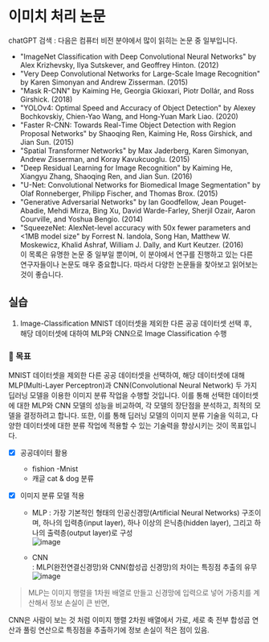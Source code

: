 # 이미치 처리 논문

chatGPT 검색 : 
다음은 컴퓨터 비전 분야에서 많이 읽히는 논문 중 일부입니다.
- "ImageNet Classification with Deep Convolutional Neural Networks" by Alex Krizhevsky, Ilya Sutskever, and Geoffrey Hinton. (2012)
- "Very Deep Convolutional Networks for Large-Scale Image Recognition" by Karen Simonyan and Andrew Zisserman. (2015)
- "Mask R-CNN" by Kaiming He, Georgia Gkioxari, Piotr Dollár, and Ross Girshick. (2018)
- "YOLOv4: Optimal Speed and Accuracy of Object Detection" by Alexey Bochkovskiy, Chien-Yao Wang, and Hong-Yuan Mark Liao. (2020)
- "Faster R-CNN: Towards Real-Time Object Detection with Region Proposal Networks" by Shaoqing Ren, Kaiming He, Ross Girshick, and Jian Sun. (2015)
- "Spatial Transformer Networks" by Max Jaderberg, Karen Simonyan, Andrew Zisserman, and Koray Kavukcuoglu. (2015)
- "Deep Residual Learning for Image Recognition" by Kaiming He, Xiangyu Zhang, Shaoqing Ren, and Jian Sun. (2016)
- "U-Net: Convolutional Networks for Biomedical Image Segmentation" by Olaf Ronneberger, Philipp Fischer, and Thomas Brox. (2015)
- "Generative Adversarial Networks" by Ian Goodfellow, Jean Pouget-Abadie, Mehdi Mirza, Bing Xu, David Warde-Farley, Sherjil Ozair, Aaron Courville, and Yoshua Bengio. (2014)
- "SqueezeNet: AlexNet-level accuracy with 50x fewer parameters and <1MB model size" by Forrest N. Iandola, Song Han, Matthew W. Moskewicz, Khalid Ashraf, William J. Dally, and Kurt Keutzer. (2016)                     
이 목록은 유명한 논문 중 일부일 뿐이며, 이 분야에서 연구를 진행하고 있는 다른 연구자들이나 논문도 매우 중요합니다. 따라서 다양한 논문들을 찾아보고 읽어보는 것이 좋습니다.


## 실습
1. Image-Classification
MNIST 데이터셋을 제외한 다른 공공 데이터셋 선택 후, <br>
해당 데이터셋에 대하여 MLP와 CNN으로 Image Classification 수행


### 🚀 목표  
MNIST 데이터셋을 제외한 다른 공공 데이터셋을 선택하여, 해당 데이터셋에 대해 MLP(Multi-Layer Perceptron)과 CNN(Convolutional Neural Network) 두 가지 딥러닝 모델을 이용한 이미지 분류 작업을 수행할 것입니다. 이를 통해 선택한 데이터셋에 대한 MLP와 CNN 모델의 성능을 비교하여, 각 모델의 장단점을 분석하고, 최적의 모델을 결정하려고 합니다. 또한, 이를 통해 딥러닝 모델의 이미지 분류 기술을 익히고, 다양한 데이터셋에 대한 분류 작업에 적용할 수 있는 기술력을 향상시키는 것이 목표입니다.

- [X] 공공데이터 활용
    - fishion -Mnist
    - 캐글 cat & dog 분류
    
- [X] 이미지 분류 모델 적용
    - MLP
    : 가장 기본적인 형태의 인공신경망(Artificial Neural Networks) 구조이며, 하나의 입력층(input layer), 하나 이상의 은닉층(hidden layer), 그리고 하나의 출력층(output layer)로 구성             
    ![image](https://user-images.githubusercontent.com/86215536/232182866-8511b119-a915-4e90-9dc0-7972d8f15943.png)

    - CNN        
    : MLP(완전연결신경망)와 CNN(합성곱 신경망)의 차이는 특징점 추출의 유무                              
    ![image](https://user-images.githubusercontent.com/86215536/232182902-b5f194e2-311b-4a5d-84d6-f43d9fe6150a.png)


> MLP는 이미지 행렬을 1차원 배열로 만들고 신경망에 입력으로 넣어 가중치를 계산해서 정보 손실이 큰 반면,

CNN은 사람이 보는 것 처럼 이미지 행렬 2차원 배열에서 가로, 세로 축 전부 합성곱 연산과 풀링 연산으로 특징점을 추출하기에 정보 손실이 적은 점이 있음.

 <br>

